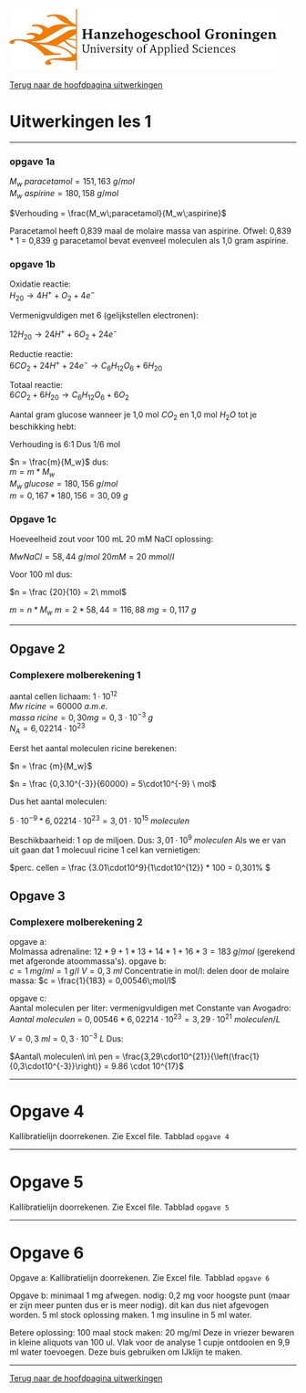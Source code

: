 ![Hanze](../../hanze/hanze.png)

[Terug naar de hoofdpagina uitwerkingen](../uitwerkingen.md)

# Uitwerkingen les 1

---

### opgave 1a

$M_w\ paracetamol = 151,163\ g/mol$  
$M_w\ aspirine = 180,158\ g/mol$ 

$Verhouding = \frac{M_w\;paracetamol}{M_w\;aspirine}$

Paracetamol heeft 0,839 maal de molaire massa van aspirine.
Ofwel:
0,839 * 1 = 0,839 g paracetamol bevat evenveel moleculen als 1,0 gram aspirine.


### opgave 1b

Oxidatie reactie:  
$H_20 \rightarrow 4H^+ + O_2 + 4e^-$  

Vermenigvuldigen met 6 (gelijkstellen electronen):

$12H_20 \rightarrow 24H^+ + 6O_2 + 24e^-$

Reductie reactie:  
$6CO_2 + 24H^+ + 24e^- \rightarrow C_6H_{12}O_6 + 6H_20$

Totaal reactie:  
$6CO_2 + 6H_20 \rightarrow C_6H_{12}O_6 + 6O_2$

Aantal gram glucose wanneer je 1,0 mol $CO_2$ en 1,0 mol $H_2O$ tot je beschikking hebt:  

Verhouding is 6:1
Dus 1/6 mol

$n = \frac{m}{M_w}$ dus:  
$m = m * M_w$  
$M_w\;glucose = 180,156\ g/mol$  
$m = 0,167 * 180,156 = 30,09\ g$

### Opgave 1c

Hoeveelheid zout voor 100 mL 20 mM NaCl oplossing:  

$Mw NaCl = 58,44\ g/mol$
$20 mM = 20\ mmol/l$

Voor 100 ml dus:

$n = \frac {20}{10} = 2\ mmol$

$m = n * M_w$
$m = 2 * 58,44 = 116,88\ mg = 0,117\ g$

---

## Opgave 2

### Complexere molberekening 1  

aantal cellen lichaam: $1·10^{12}$  
$Mw\ ricine =  60000\ a.m.e.$  
$massa\ ricine = 0,30 mg = 0,3\cdot10^{-3}\ g$  
$N_A = 6,02214\cdot10^{23}$  

Eerst het aantal moleculen ricine berekenen:

$n = \frac {m}{M_w}$

$n = \frac {0,3.10^{-3}}{60000} = 5\cdot10^{-9} \ mol$  

Dus het aantal moleculen:  

$5·10^{-9} * 6,02214\cdot10^{23} = 3,01\cdot10^{15} \ moleculen$  


Beschikbaarheid: 1 op de miljoen.
Dus: 
$3,01·10^9 \; moleculen$
Als we er van uit gaan dat 1 molecuul ricine 1 cel kan vernietigen:  

$perc. cellen = \frac {3.01\cdot10^9}{1\cdot10^{12}} * 100 = 0,301\% $  

## Opgave 3

### Complexere molberekening 2
opgave a:  
Molmassa adrenaline:
$12 * 9 + 1 * 13 + 14 * 1 + 16 * 3 = 183\;g/mol$ (gerekend met afgeronde atoommassa's).
opgave b:  
$c = 1\;mg/ml = 1\;g/l$
$V = 0,3\ ml$
Concentratie in mol/l: delen door de molaire massa:
$c = \frac{1}{183} = 0,00546\;mol/l$

opgave c:  
Aantal moleculen per liter: vermenigvuldigen met Constante van Avogadro:
$Aantal\ moleculen\ =\ 0,00546 * 6,02214\cdot10^{23}= 3,29\cdot10^{21}\ moleculen/L$

$V = 0,3\ ml = 0,3\cdot10^{-3}\ L$
Dus:

$Aantal\ moleculen\ in\ pen = \frac{3,29\cdot10^{21}}{\left(\frac{1}{0,3\cdot10^{-3}}\right)} = 9.86 \cdot 10^{17}$

---

# Opgave 4

Kallibratielijn doorrekenen.
Zie Excel file.
Tabblad `opgave 4`

---

# Opgave 5

Kallibratielijn doorrekenen.
Zie Excel file.
Tabblad `opgave 5`

---

# Opgave 6

Opgave a:
Kallibratielijn doorrekenen.
Zie Excel file.
Tabblad `opgave 6`

Opgave b:
minimaal 1 mg afwegen.
nodig: 0,2 mg voor hoogste punt (maar er zijn meer punten dus er is meer nodig). 
dit kan dus niet afgevogen worden.
5 ml stock oplossing maken.
1 mg insuline in 5 ml water.

Betere oplossing:
100 maal stock maken:
20 mg/ml
Deze in vriezer bewaren in kleine aliquots van 100 ul.
Vlak voor de analyse 1 cupje ontdooien en 9,9 ml water toevoegen.
Deze buis gebruiken om IJklijn te maken.

--- 

[Terug naar de hoofdpagina uitwerkingen](../uitwerkingen.md)